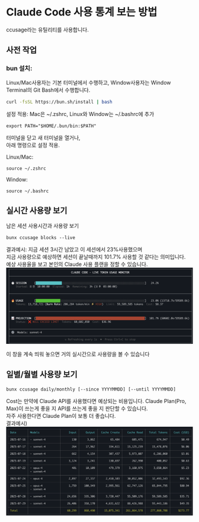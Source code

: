 # Claude Code 사용 통계 보는 방법  
ccusage라는 유틸리티를 사용합니다. 

## 사전 작업 
### bun 설치:
Linux/Mac사용자는 기본 터미널에서 수행하고, Window사용자는 Window Terminal의 Git Bash에서 수행합니다.   

```bash
curl -fsSL https://bun.sh/install | bash
```
설정 적용: Mac은 ~/.zshrc, Linux와 Window는 ~/.bashrc에 추가 
```
export PATH="$HOME/.bun/bin:$PATH"
```

터미널을 닫고 새 터미널을 열거나,    
아래 명령으로 설정 적용.   

Linux/Mac:  
```
source ~/.zshrc
```
  
Window:   
```
source ~/.bashrc
```

## 실시간 사용량 보기  

남은 세션 사용시간과 사용량 보기 
```
bunx ccusage blocks --live 
```
결과예시: 지금 세션 3시간 남았고 이 세션에서 23%사용했으며   
지금 사용량으로 예상하면 세션이 끝날때까지 101.7% 사용할 것 같다는 의미입니다.   
예상 사용율을 보고 본인의 Claude 사용 플랜을 정할 수 있습니다.  
![](./images/2025-07-29-11-13-04.png)

이 창을 계속 띄워 놓으면 거의 실시간으로 사용량을 볼 수 있습니다  
  
## 일별/월별 사용량 보기  

```
bunx ccusage daily/monthly [--since YYYYMMDD] [--until YYYYMMDD]   
```
Cost는 만약에 Claude API를 사용했다면 예상되는 비용입니다. 
Claude Plan(Pro, Max)이 쓰는게 좋을 지 API를 쓰는게 좋을 지 판단할 수 있습니다.  
자주 사용한다면 Claude Plan이 보통 더 좋습니다.   
결과예시) 
![](./images/2025-07-29-11-16-31.png)


